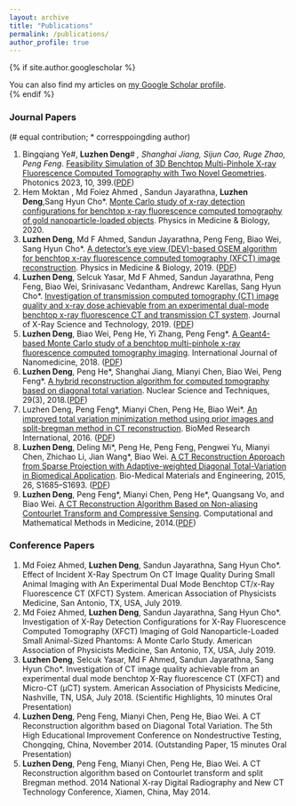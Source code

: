 ```yaml
---
layout: archive
title: "Publications"
permalink: /publications/
author_profile: true
---
```


{% if site.author.googlescholar %}
  <div class="wordwrap">You can also find my articles on <a href="{{site.author.googlescholar}}">my Google Scholar profile</a>.</div>
{% endif %}

### Journal Papers
(# equal contribution; * corresppoingding author)

1. Bingqiang Ye#, **Luzhen Deng**# *, Shanghai Jiang, Sijun Cao, Ruge Zhao, Peng Feng*. [Feasibility Simulation of 3D Benchtop Multi-Pinhole X-ray Fluorescence Computed Tomography with Two Novel Geometries](https://www.mdpi.com/2304-6732/10/4/399). Photonics 2023, 10, 399.(<a href="https://luzhen-deng.github.io/luzhendeng.github.io/files/2023FeasibilitySimulationof3DBenchtopMultiPinhole.pdf">PDF</a>)
2. Hem Moktan , Md Foiez Ahmed , Sandun Jayarathna, **Luzhen Deng**,Sang Hyun Cho*. [Monte Carlo study of x-ray detection configurations for benchtop x-ray fluorescence computed tomography of gold nanoparticle-loaded objects](https://iopscience.iop.org/article/10.1088/1361-6560/ab9774/meta). Physics in Medicine & Biology, 2020.
3. **Luzhen Deng**, Md F Ahmed, Sandun Jayarathna, Peng Feng, Biao Wei, Sang Hyun Cho*. [A detector’s eye view (DEV)-based OSEM algorithm for benchtop x-ray fluorescence computed tomography (XFCT) image reconstruction](https://iopscience.iop.org/article/10.1088/1361-6560/ab0e9d/meta). Physics in Medicine & Biology, 2019. (<a href="https://luzhen-deng.github.io/luzhendeng.github.io/files/2019Adetector’seye.pdf">PDF</a>)
4. **Luzhen Deng**, Selcuk Yasar, Md F Ahmed, Sandun Jayarathna, Peng Feng, Biao Wei, Srinivasanc Vedantham, Andrewc Karellas, Sang Hyun Cho*. [Investigation of transmission computed tomography (CT) image quality and x-ray dose achievable from an experimental dual-mode benchtop x-ray fluorescence CT and transmission CT system](https://content.iospress.com/articles/journal-of-x-ray-science-and-technology/xst180457). Journal of X-Ray Science and Technology, 2019. (<a href="https://luzhen-deng.github.io/luzhendeng.github.io/files/2019Investigation.pdf">PDF</a>)
5. **Luzhen Deng**, Biao Wei, Peng He, Yi Zhang, Peng Feng*. [A Geant4-based Monte Carlo study of a benchtop multi-pinhole x-ray fluorescence computed tomography imaging](https://www.tandfonline.com/doi/full/10.2147/IJN.S179875). International Journal of Nanomedicine, 2018. (<a href="https://luzhen-deng.github.io/luzhendeng.github.io/files/2018geant4-based-monte-carlo-study-of-a-benchtop-multi-pinhole-X-ray.pdf">PDF</a>)
6. **Luzhen Deng**, Peng He*, Shanghai Jiang, Mianyi Chen,  Biao Wei, Peng Feng*. [A hybrid reconstruction algorithm for computed tomography based on diagonal total variation](https://link.springer.com/article/10.1007/s41365-018-0376-2).  Nuclear Science and Techniques, 29(3), 2018.(<a href="https://luzhen-deng.github.io/luzhendeng.github.io/files/2018computed.pdf">PDF</a>)
7. Luzhen Deng, Peng Feng*, Mianyi Chen, Peng He, Biao Wei*. [An improved total variation minimization method using prior images and split-bregman method in CT reconstruction](https://onlinelibrary.wiley.com/doi/full/10.1155/2016/3094698). BioMed Research International, 2016. (<a href="https://luzhen-deng.github.io/luzhendeng.github.io/files/2016An.pdf">PDF</a>)
8. **Luzhen Deng**,  Deling Mi*, Peng He, Peng Feng, Pengwei Yu, Mianyi Chen, Zhichao Li, Jian Wang*, Biao Wei. [A CT Reconstruction Approach from Sparse Projection with Adaptive-weighted Diagonal Total-Variation in Biomedical Application](https://content.iospress.com/articles/bio-medical-materials-and-engineering/bme1468). Bio-Medical Materials and Engineering, 2015, 26, S1685–S1693. (<a href="https://luzhen-deng.github.io/luzhendeng.github.io/files/2015ACT.pdf">PDF</a>)
9. **Luzhen Deng**, Peng Feng*, Mianyi Chen, Peng He*, Quangsang Vo, and Biao Wei. [A CT Reconstruction Algorithm Based on Non-aliasing Contourlet Transform and Compressive Sensing](https://onlinelibrary.wiley.com/doi/full/10.1155/2014/753615). Computational and Mathematical Methods in Medicine, 2014.(<a href="https://luzhen-deng.github.io/luzhendeng.github.io/files/2014ACT.pdf">PDF</a>)

### Conference Papers
1. Md Foiez Ahmed, **Luzhen Deng**, Sandun Jayarathna, Sang Hyun Cho*. Effect of Incident X-Ray Spectrum On CT Image Quality During Small Animal Imaging with An Experimental Dual Mode Benchtop CT/x-Ray Fluorescence CT (XFCT) System. American Association of Physicists Medicine, San Antonio, TX, USA, July 2019.
2. Md Foiez Ahmed, **Luzhen Deng**, Sandun Jayarathna, Sang Hyun Cho*. Investigation of X-Ray Detection Configurations for X-Ray Fluorescence Computed Tomography (XFCT) Imaging of Gold Nanoparticle-Loaded Small Animal-Sized Phantoms: A Monte Carlo Study. American Association of Physicists Medicine, San Antonio, TX, USA, July 2019.
3. **Luzhen Deng**, Selcuk Yasar, Md F Ahmed, Sandun Jayarathna, Sang Hyun Cho*. Investigation of CT image quality achievable from an experimental dual mode benchtop X-Ray fluorescence CT (XFCT) and Micro-CT (µCT) system. American Association of Physicists Medicine, Nashville, TN, USA, July 2018.  (Scientific Highlights, 10 minutes Oral Presentation)
4. **Luzhen Deng**, Peng Feng, Mianyi Chen, Peng He, Biao Wei. A CT Reconstruction algorithm based on Diagonal Total Variation. The 5th High Educational Improvement Conference on Nondestructive Testing, Chongqing, China, November 2014. (Outstanding Paper, 15 minutes Oral Presentation)
5. **Luzhen Deng**, Peng Feng, Mianyi Chen, Peng He, Biao Wei. A CT Reconstruction algorithm based on Contourlet transform and split Bregman method. 2014 National X-ray Digital Radiography and New CT Technology Conference, Xiamen, China, May 2014.
